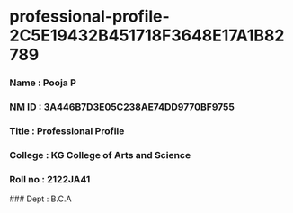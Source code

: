 # professional-profile-2C5E19432B451718F3648E17A1B82789

### Name : Pooja P
### NM ID : 3A446B7D3E05C238AE74DD9770BF9755
### Title : Professional Profile
### College : KG College of Arts and Science
### Roll no : 2122JA41
### Dept : B.C.A
